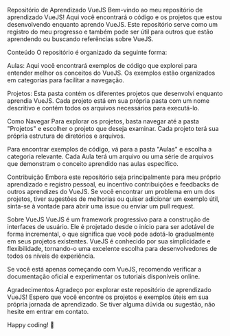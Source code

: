 
Repositório de Aprendizado VueJS
Bem-vindo ao meu repositório de aprendizado VueJS! Aqui você encontrará o código e os projetos que estou desenvolvendo enquanto aprendo VueJS. Este repositório serve como um registro do meu progresso e também pode ser útil para outros que estão aprendendo ou buscando referências sobre VueJS.

Conteúdo
O repositório é organizado da seguinte forma:

Aulas: Aqui você encontrará exemplos de código que explorei para entender melhor os conceitos do VueJS. Os exemplos estão organizados em categorias para facilitar a navegação.

Projetos: Esta pasta contém os diferentes projetos que desenvolvi enquanto aprendia VueJS. Cada projeto está em sua própria pasta com um nome descritivo e contém todos os arquivos necessários para executá-lo.

Como Navegar
Para explorar os projetos, basta navegar até a pasta "Projetos" e escolher o projeto que deseja examinar. Cada projeto terá sua própria estrutura de diretórios e arquivos.

Para encontrar exemplos de código, vá para a pasta "Aulas" e escolha a categoria relevante. Cada Aula terá um arquivo ou uma série de arquivos que demonstram o conceito aprendido nas aulas específico.

Contribuição
Embora este repositório seja principalmente para meu próprio aprendizado e registro pessoal, eu incentivo contribuições e feedbacks de outros aprendizes do VueJS. Se você encontrar um problema em um dos projetos, tiver sugestões de melhorias ou quiser adicionar um exemplo útil, sinta-se à vontade para abrir uma issue ou enviar um pull request.

Sobre VueJS
VueJS é um framework progressivo para a construção de interfaces de usuário. Ele é projetado desde o início para ser adotável de forma incremental, o que significa que você pode adotá-lo gradualmente em seus projetos existentes. VueJS é conhecido por sua simplicidade e flexibilidade, tornando-o uma excelente escolha para desenvolvedores de todos os níveis de experiência.

Se você está apenas começando com VueJS, recomendo verificar a documentação oficial e experimentar os tutoriais disponíveis online.

Agradecimentos
Agradeço por explorar este repositório de aprendizado VueJS! Espero que você encontre os projetos e exemplos úteis em sua própria jornada de aprendizado. Se tiver alguma dúvida ou sugestão, não hesite em entrar em contato.

Happy coding! 🚀
